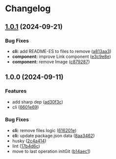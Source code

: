 # Changelog

## [1.0.1](https://github.com/Pkcarreno/astro-minimal-template/compare/v1.0.0...v1.0.1) (2024-09-21)


### Bug Fixes

* **cli:** add README-ES to files to remove ([a813aa3](https://github.com/Pkcarreno/astro-minimal-template/commit/a813aa335e42aebd1cb1f7be292fea1d459e3cd3))
* **component:** improve Link component ([e3c9e8e](https://github.com/Pkcarreno/astro-minimal-template/commit/e3c9e8e65844e4a8b17154f5bb95fbb0010f9fe7))
* **component:** remove Image ([c879287](https://github.com/Pkcarreno/astro-minimal-template/commit/c8792875cbfa8ae97718e478c50ecbc6db61a8e9))

## 1.0.0 (2024-09-11)


### Features

* add sharp dep ([ad30f3c](https://github.com/Pkcarreno/astro-minimal-template/commit/ad30f3c752960bd59a5722ecec6ff76f24dacdad))
* cli ([6601e69](https://github.com/Pkcarreno/astro-minimal-template/commit/6601e69468ebfb162c2722ebb3abbd07ec3d4eb5))


### Bug Fixes

* **cli:** remove files logic ([616201e](https://github.com/Pkcarreno/astro-minimal-template/commit/616201eabc3f3fe13c58756f9486774227dc7828))
* **cli:** update package.json data ([8aa3462](https://github.com/Pkcarreno/astro-minimal-template/commit/8aa3462f3d73ed3780196886ccf1eeba3e94e7a6))
* husky ([2c4a414](https://github.com/Pkcarreno/astro-minimal-template/commit/2c4a414b886d1a7058137cef951ad5b198d52b5a))
* lint ([17b4d6c](https://github.com/Pkcarreno/astro-minimal-template/commit/17b4d6c7760f03f8ae1c67ff87e61bdd4ec4a1f0))
* move to last operation initGit ([b14aec1](https://github.com/Pkcarreno/astro-minimal-template/commit/b14aec19c0beda556dd461454b91ec8122bda002))

